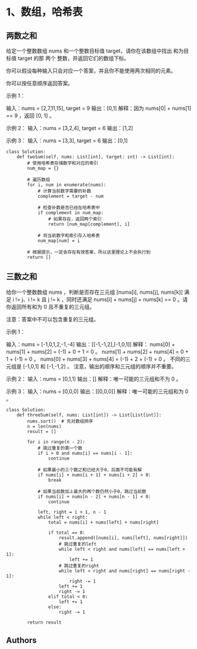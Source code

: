 1、数组，哈希表
====
两数之和
------
给定一个整数数组 nums 和一个整数目标值 target，请你在该数组中找出 和为目标值 target  的那 两个 整数，并返回它们的数组下标。

你可以假设每种输入只会对应一个答案，并且你不能使用两次相同的元素。

你可以按任意顺序返回答案。

示例 1：

输入：nums = [2,7,11,15], target = 9
输出：[0,1]
解释：因为 nums[0] + nums[1] == 9 ，返回 [0, 1] 。

示例 2：
输入：nums = [3,2,4], target = 6
输出：[1,2]

示例 3：
输入：nums = [3,3], target = 6
输出：[0,1]

```
class Solution:
    def twoSum(self, nums: List[int], target: int) -> List[int]:
        # 使用哈希表存储数字和对应的索引
        num_map = {}
        
        # 遍历数组
        for i, num in enumerate(nums):
            # 计算当前数字需要的补数
            complement = target - num
            
            # 检查补数是否已经在哈希表中
            if complement in num_map:
                # 如果存在，返回两个索引
                return [num_map[complement], i]
            
            # 将当前数字和索引存入哈希表
            num_map[num] = i
        
        # 根据提示，一定会存在有效答案，所以这里理论上不会执行到
        return []    
```

三数之和
-------
给你一个整数数组 nums ，判断是否存在三元组 [nums[i], nums[j], nums[k]] 满足 i != j、i != k 且 j != k ，同时还满足 nums[i] + nums[j] + nums[k] == 0 。请你返回所有和为 0 且不重复的三元组。

注意：答案中不可以包含重复的三元组。

示例 1：

输入：nums = [-1,0,1,2,-1,-4]
输出：[[-1,-1,2],[-1,0,1]]
解释：
nums[0] + nums[1] + nums[2] = (-1) + 0 + 1 = 0 。
nums[1] + nums[2] + nums[4] = 0 + 1 + (-1) = 0 。
nums[0] + nums[3] + nums[4] = (-1) + 2 + (-1) = 0 。
不同的三元组是 [-1,0,1] 和 [-1,-1,2] 。
注意，输出的顺序和三元组的顺序并不重要。

示例 2：
输入：nums = [0,1,1]
输出：[]
解释：唯一可能的三元组和不为 0 。

示例 3：
输入：nums = [0,0,0]
输出：[[0,0,0]]
解释：唯一可能的三元组和为 0 。

```
class Solution:
    def threeSum(self, nums: List[int]) -> List[List[int]]:
        nums.sort()  # 先对数组排序
        n = len(nums)
        result = []
        
        for i in range(n - 2):
            # 跳过重复的第一个数
            if i > 0 and nums[i] == nums[i - 1]:
                continue
            
            # 如果最小的三个数之和已经大于0，后面不可能有解
            if nums[i] + nums[i + 1] + nums[i + 2] > 0:
                break
            
            # 如果当前数加上最大的两个数仍然小于0，跳过当前数
            if nums[i] + nums[n - 2] + nums[n - 1] < 0:
                continue
            
            left, right = i + 1, n - 1
            while left < right:
                total = nums[i] + nums[left] + nums[right]
                
                if total == 0:
                    result.append([nums[i], nums[left], nums[right]])
                    # 跳过重复的left
                    while left < right and nums[left] == nums[left + 1]:
                        left += 1
                    # 跳过重复的right
                    while left < right and nums[right] == nums[right - 1]:
                        right -= 1
                    left += 1
                    right -= 1
                elif total < 0:
                    left += 1
                else:
                    right -= 1
        
        return result    
```
Authors
------

